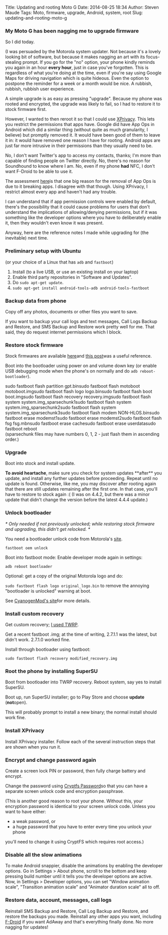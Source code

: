 Title: Updating and rooting Moto G
Date: 2014-08-25 18:34
Author: Steven Maude
Tags: Moto, firmware, upgrade, Android, system, root
Slug: updating-and-rooting-moto-g

### My Moto G has been nagging me to upgrade firmware

So I did today.

(I was persuaded by the Motorola system updater. Not because it's a
lovely looking bit of software, but because it makes nagging an art with
its focus-stealing prompt. If you go for the "no" option, your phone
kindly reminds you again in an hour **every hour**, just in case you've
forgotten. This is regardless of what you're doing at the time, even if
you're say using Google Maps for driving navigation which is quite
hideous. Even the option to postpone the reminder for a week or a month
would be nice. A rubbish, rubbish, rubbish user experience.

<a name="more"></a>

A simple upgrade is as easy as pressing "upgrade". Because my phone was
rooted and encrypted, the upgrade was likely to fail, so I had to
restore it to stock firmware first.

However, I wanted to then reroot it so that I could use
[XPrivacy](https://github.com/M66B/XPrivacy). This lets you restrict the
permissions that apps have. Google did have App Ops in Android which did
a similar thing (without quite as much granularity, I believe) but
promptly removed it. It would have been good of them to leave it in: it
would have removed one reason I have for rooting. Android apps are just
far more intrusive in their permissions than they usually need to be.

No, I don't want Twitter's app to access my contacts, thanks; I'm more
than capable of finding people on Twitter directly. No, there's no
reason for Soundhound to know where I am. No, even if my phone **had**
NFC, I don't want F-Droid to be able to use it.

The assessment
[here](http://www.cnet.com/news/why-android-wont-be-getting-app-ops-anytime-soon/)is
that one big reason for the removal of App Ops is due to it breaking
apps. I disagree with that though. Using XPrivacy, I restrict almost
every app and haven't had any trouble.

I can understand that if app permission controls were enabled by
default, there's the possibility that it could cause problems for users
that don't understand the implications of allowing/denying permissions,
but if it was something like the developer options where you have to
deliberately enable it, then they wouldn't even know it was present.

Anyway, here are the reference notes I made while upgrading for (the
inevitable) next time.

### Preliminary setup with Ubuntu

(or your choice of a Linux that has `adb` and `fastboot`)

1.  Install (to a live USB, or use an existing install on your laptop)
2.  Enable third party repositories in "Software and Updates".
3.  Do <span class="bgcode">`sudo apt-get update`</span>.
4.  <span class="bgcode">`sudo apt-get install android-tools-adb android-tools-fastboot`</span>

### Backup data from phone

Copy off any photos, documents or other files you want to save.

If you want to backup your call logs and text messages, Call Logs Backup
and Restore, and SMS Backup and Restore work pretty well for me. That
said, they do request internet permissions which I block.

### Restore stock firmware

Stock firmwares are available
[here](http://sbf.droid-developers.org/phone.php?device=14)and [this
post](http://forum.xda-developers.com/showthread.php?t=2542219)was a
useful reference.

Boot into the bootloader using power on and volume down key (or enable
USB debugging mode when the phone's on normally and do
`adb reboot-bootloader`).

<div class="bgcode">
    sudo fastboot flash partition gpt.binsudo fastboot flash motoboot motoboot.imgsudo fastboot flash logo logo.binsudo fastboot flash boot boot.imgsudo fastboot flash recovery recovery.imgsudo fastboot flash system system.img_sparsechunk1sudo fastboot flash system system.img_sparsechunk2sudo fastboot flash system system.img_sparsechunk3sudo fastboot flash modem NON-HLOS.binsudo fastboot erase modemst1sudo fastboot erase modemst2sudo fastboot flash fsg fsg.mbnsudo fastboot erase cachesudo fastboot erase userdatasudo fastboot reboot

</div>
(sparsechunk files may have numbers 0, 1, 2 - just flash them in
ascending order.)

### Upgrade

Boot into stock and install update.

**To avoid heartache**, make sure you check for system updates
\*\*after\*\* you update, and install any further updates before
proceeding. Repeat until no update is found. Otherwise, like me, you may
discover after rooting again that there are still updates remaining
after the first one. In that case, you'll have to restore to stock again
:( (I was on 4.4.2, but there was a minor update that didn't change the
version before the latest 4.4.4 update.)

### Unlock bootloader

*\* Only needed if not previously unlocked; while restoring stock
firmware and upgrading, this didn't get relocked. \**

You need a bootloader unlock code from Motorola's
[site](https://motorola-global-portal.custhelp.com/app/standalone/bootloader/unlock-your-device-a).

`fastboot oem unlock`

Boot into fastboot mode: Enable developer mode again in settings:

<span class="bgcode">`adb reboot bootloader`</span>

Optional: get a copy of the original Motorola logo and do:

`sudo fastboot flash logo original_logo.bin` to remove the annoying
"bootloader is unlocked" warning at boot.

See [CyanogenMod's
site](http://wiki.cyanogenmod.org/w/Template:Unlock_Bootloader)for more
details.

### Install custom recovery

Get custom recovery; [I used TWRP](http://teamw.in/project/twrp2/233).

Get a recent fastboot .img; at the time of writing, 2.7.1.1 was the
latest, but didn't work. 2.7.1.0 worked fine.

Install through bootloader using fastboot:

`sudo fastboot flash recovery modified_recovery.img`

### Root the phone by installing SuperSU

Boot from bootloader into TWRP recovery. Reboot system, say yes to
install SuperSU.

Boot up, run SuperSU installer; go to Play Store and choose **update**
(**not**open).

This will probably prompt to install a new binary; the normal install
should work fine.

### Install XPrivacy

Install XPrivacy installer. Follow each of the several instruction steps
that are shown when you run it.

### Encrypt and change password again

Create a screen lock PIN or password, then fully charge battery and
encrypt.

Change the password using [Cryptfs
Password](https://play.google.com/store/apps/details?id=org.nick.cryptfs.passwdmanager&hl=en)so
that you can have a separate screen unlock code and encryption
passphrase.

(This is another good reason to root your phone. Without this, your
encryption password is identical to your screen unlock code. Unless you
want to have either:

-   a weak password, or
-   a huge password that you have to enter every time you unlock your
    phone

you'll need to change it using CryptFS which requires root access.)

### Disable all the slow animations

To make Android snappier, disable the animations by enabling the
developer options. Go in Settings \> About phone, scroll to the bottom
and keep pressing build number until it tells you the developer options
are active. Now, in Settings \> Developer options, you can set "Window
animation scale", "Transition animation scale" and "Animator duration
scale" all to off.

### Restore data, account, messages, call logs

Reinstall SMS Backup and Restore, Call Log Backup and Restore, and
restore the backups you made. Reinstall any other apps you want,
including [F-Droid](https://f-droid.org/) if you want AdAway and that's
everything finally done. No more nagging for updates!

</p>

